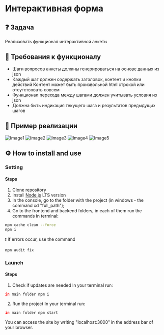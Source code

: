 # Интерактивная форма
## ❓ Задача
Реализовать функционал интерактивной анкеты

## 🔧 Требования к функционалу
- Шаги вопросов анкеты должны генерироваться на основе данных из json
-	Каждый шаг должен содержать заголовок, контент и кнопки действий Контент может быть произвольной html строкой или отсутствовать совсем
-	Функционал перехода между шагами должен учитывать условия из json
-	Должна быть индикация текущего шага и результатов предыдущих шагов

## 👀 Пример реализации
![Image1](https://user-images.githubusercontent.com/90103339/191057072-42b4ca57-b99f-42d1-b334-a86ca65b7545.png)
![Image2](https://user-images.githubusercontent.com/90103339/191057123-3fd9e70e-3e88-46ac-a138-08f583caba74.png)
![Image3](https://user-images.githubusercontent.com/90103339/191057135-8ce0d650-8071-4b0b-917a-5610f371743c.png)
![Image4](https://user-images.githubusercontent.com/90103339/191057157-54fa2e3c-e954-464e-be7d-c1927d64d467.png)
![Image5](https://user-images.githubusercontent.com/90103339/191057171-d8076503-33bb-4053-853c-447acb4c18ed.png)


## ⚙ How to install and use

### Setting
#### Steps
1) Clone repository
2) Install [Node.js](https://nodejs.org/en/download/) LTS version
3) In the console, go to the folder with the project (in windows - the command cd "full_path");
4) Go to the frontend and backend folders, in each of them run the commands in terminal:
```bash
npm cache clean --force
npm i
```
❗ If errors occur, use the command
```bash
npm audit fix
```
### Launch
#### Steps
1) Сheck if updates are needed
In your terminal run:
```bash
in main folder npm i
```
2) Run the project
In your terminal run:
```bash
in main folder npm start
```
You can access the site by writing "localhost:3000" in the address bar of your browser.
